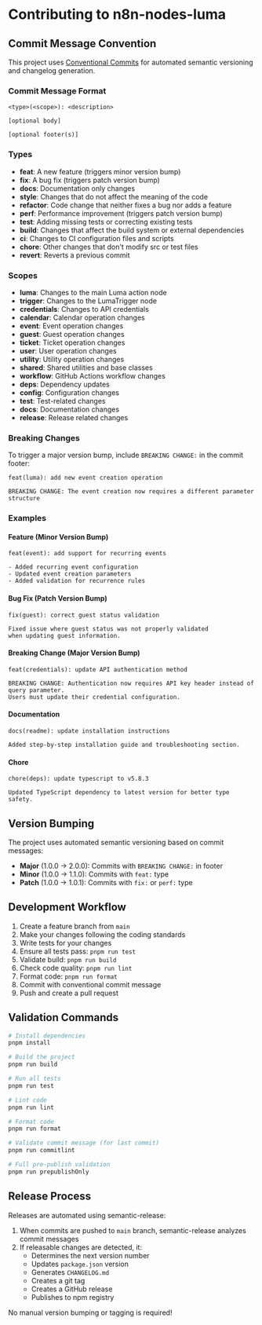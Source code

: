 # Contributing to n8n-nodes-luma

## Commit Message Convention

This project uses [Conventional Commits](https://www.conventionalcommits.org/) for automated semantic versioning and changelog generation.

### Commit Message Format

```
<type>(<scope>): <description>

[optional body]

[optional footer(s)]
```

### Types

- **feat**: A new feature (triggers minor version bump)
- **fix**: A bug fix (triggers patch version bump)
- **docs**: Documentation only changes
- **style**: Changes that do not affect the meaning of the code
- **refactor**: Code change that neither fixes a bug nor adds a feature
- **perf**: Performance improvement (triggers patch version bump)
- **test**: Adding missing tests or correcting existing tests
- **build**: Changes that affect the build system or external dependencies
- **ci**: Changes to CI configuration files and scripts
- **chore**: Other changes that don't modify src or test files
- **revert**: Reverts a previous commit

### Scopes

- **luma**: Changes to the main Luma action node
- **trigger**: Changes to the LumaTrigger node
- **credentials**: Changes to API credentials
- **calendar**: Calendar operation changes
- **event**: Event operation changes
- **guest**: Guest operation changes
- **ticket**: Ticket operation changes
- **user**: User operation changes
- **utility**: Utility operation changes
- **shared**: Shared utilities and base classes
- **workflow**: GitHub Actions workflow changes
- **deps**: Dependency updates
- **config**: Configuration changes
- **test**: Test-related changes
- **docs**: Documentation changes
- **release**: Release related changes

### Breaking Changes

To trigger a major version bump, include `BREAKING CHANGE:` in the commit footer:

```
feat(luma): add new event creation operation

BREAKING CHANGE: The event creation now requires a different parameter structure
```

### Examples

#### Feature (Minor Version Bump)
```
feat(event): add support for recurring events

- Added recurring event configuration
- Updated event creation parameters
- Added validation for recurrence rules
```

#### Bug Fix (Patch Version Bump)
```
fix(guest): correct guest status validation

Fixed issue where guest status was not properly validated
when updating guest information.
```

#### Breaking Change (Major Version Bump)
```
feat(credentials): update API authentication method

BREAKING CHANGE: Authentication now requires API key header instead of query parameter.
Users must update their credential configuration.
```

#### Documentation
```
docs(readme): update installation instructions

Added step-by-step installation guide and troubleshooting section.
```

#### Chore
```
chore(deps): update typescript to v5.8.3

Updated TypeScript dependency to latest version for better type safety.
```

## Version Bumping

The project uses automated semantic versioning based on commit messages:

- **Major** (1.0.0 → 2.0.0): Commits with `BREAKING CHANGE:` in footer
- **Minor** (1.0.0 → 1.1.0): Commits with `feat:` type
- **Patch** (1.0.0 → 1.0.1): Commits with `fix:` or `perf:` type

## Development Workflow

1. Create a feature branch from `main`
2. Make your changes following the coding standards
3. Write tests for your changes
4. Ensure all tests pass: `pnpm run test`
5. Validate build: `pnpm run build`
6. Check code quality: `pnpm run lint`
7. Format code: `pnpm run format`
8. Commit with conventional commit message
9. Push and create a pull request

## Validation Commands

```bash
# Install dependencies
pnpm install

# Build the project
pnpm run build

# Run all tests
pnpm run test

# Lint code
pnpm run lint

# Format code
pnpm run format

# Validate commit message (for last commit)
pnpm run commitlint

# Full pre-publish validation
pnpm run prepublishOnly
```

## Release Process

Releases are automated using semantic-release:

1. When commits are pushed to `main` branch, semantic-release analyzes commit messages
2. If releasable changes are detected, it:
   - Determines the next version number
   - Updates `package.json` version
   - Generates `CHANGELOG.md`
   - Creates a git tag
   - Creates a GitHub release
   - Publishes to npm registry

No manual version bumping or tagging is required!
